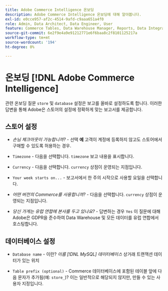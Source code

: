 ```yaml
---
title: Adobe Commerce Intelligence 온보딩
description: Adobe Commerce Intelligence 온보딩에 대해 알아봅니다.
exl-id: e0cce957-af2c-4514-9afd-c9aaa651a4f0
role: Admin, Data Architect, Data Engineer, User
feature: Commerce Tables, Data Warehouse Manager, Reports, Data Integration
source-git-commit: 6e2f9e4a9e91212771e6f6baa8c2f8101125217a
workflow-type: tm+mt
source-wordcount: '194'
ht-degree: 0%

---
```


# 온보딩 [!DNL Adobe Commerce Intelligence]

관련 온보딩 질문 `store` 및 `database` 설정은 보고를 올바로 설정하도록 합니다. 이러한 답변을 통해 Adobe은 스토어의 설정에 정확하게 맞는 보고서를 제공합니다.

## 스토어 설정

- *손님 체크아웃이 가능합니까?* - 선택 **예** 고객이 계정에 등록하지 않고도 스토어에서 구매할 수 있도록 허용하는 경우.

- `Timezone` - 다음을 선택합니다. `timezone` 보고 내용을 표시합니다.

- `Currency` - 다음을 선택합니다. `currency` 상점이 운영되는 지점입니다.

- `Your week starts on...` - 보고서에서 한 주의 시작으로 사용할 요일을 선택합니다.

- *어떤 버전의 Commerce를 사용합니까?* - 다음을 선택합니다. `currency` 상점이 운영되는 지점입니다.

- *당신 가게는 유럽 연합에 본사를 두고 있나요?* - 답변하는 경우 `Yes` 이 질문에 대해 Adobe은 GDPR을 준수하여 Data Warehouse 및 모든 데이터를 유럽 연합에서 호스팅합니다.

## 데이터베이스 설정

- `Database name` - 이란? *이름 [!DNL MySQL] 데이터베이스* 상거래 트랜잭션 데이터가 있는 위치

- `Table prefix (optional)` - Commerce 데이터베이스에 포함된 테이블 앞에 다음 문자가 추가됨(예: `store_`)? 이는 일반적으로 해당되지 않지만, 만들 수 있는 사용자 지정입니다.
